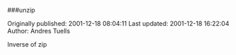 ###unzip

Originally published: 2001-12-18 08:04:11
Last updated: 2001-12-18 16:22:04
Author: Andres Tuells

Inverse of zip